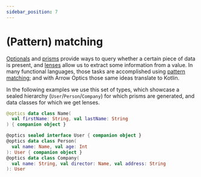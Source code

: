 ```yaml
---
sidebar_position: 7
---
```


# (Pattern) matching

[Optionals](optional.md) and [prisms](prism-iso.md) provide ways to query
whether a certain piece of data is present, and [lenses](lens.md) allow
us to extract some information from a value. In many functional languages,
those tasks are accomplished using [pattern matching](https://en.wikipedia.org/wiki/Pattern_matching);
and with Arrow Optics those same ideas translate to Kotlin.

<!--- TEST_NAME Matching -->

<!--- INCLUDE .*
import io.kotest.matchers.shouldBe
import arrow.optics.*
import arrow.optics.match.*
-->

In the following examples we use this set of types, which showcase a 
sealed hierarchy (`User`/`Person`/`Company`) for which prisms are generated,
and data classes for which we get lenses.

```kotlin
@optics data class Name(
  val firstName: String, val lastName: String
) { companion object }

@optics sealed interface User { companion object }
@optics data class Person(
  val name: Name, val age: Int
): User { companion object }
@optics data class Company(
  val name: String, val director: Name, val address: String
): User 
```